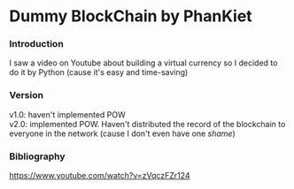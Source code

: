 # Dummy BlockChain by PhanKiet
### Introduction
I saw a video on Youtube about building a virtual currency so I decided to do it by Python (cause it's easy and time-saving)

### Version
v1.0: haven't implemented POW<br>
v2.0: implemented POW. Haven't distributed the record of the blockchain to everyone in the network (cause I don't even have one *shame*)

### Bibliography
https://www.youtube.com/watch?v=zVqczFZr124